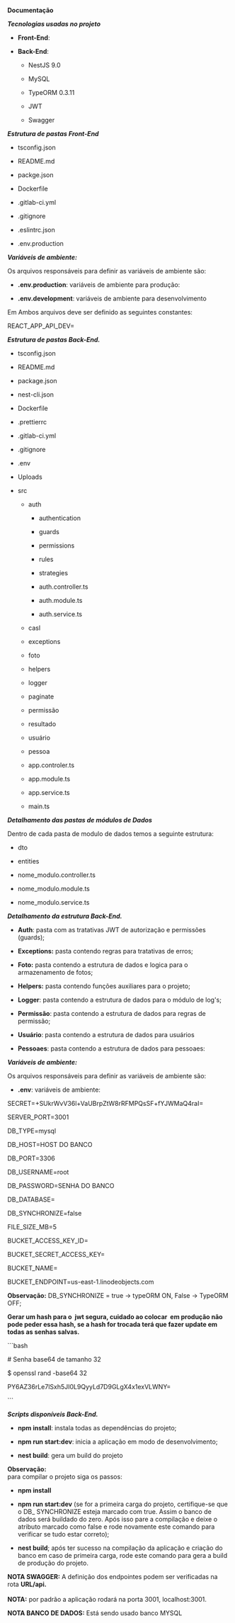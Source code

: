 
**Documentação**

***Tecnologias usadas no projeto***

-   **Front-End**:


-   **Back-End**:

    -   NestJS 9.0

    -   MySQL

    -   TypeORM 0.3.11

    -   JWT

    -   Swagger

***Estrutura de pastas Front-End***

-   tsconfig.json

-   README.md

-   packge.json

-   Dockerfile

-   .gitlab-ci.yml

-   .gitignore

-   .eslintrc.json

-   .env.production


***Variáveis de ambiente:***

Os arquivos responsáveis para definir as variáveis de ambiente são:

-   **.env.production**: variáveis de ambiente para produção:

-   **.env.development**: variáveis de ambiente para desenvolvimento

Em Ambos arquivos deve ser definido as seguintes constantes:

REACT_APP_API_DEV=


***Estrutura de pastas Back-End.***

-   tsconfig.json

-   README.md

-   package.json

-   nest-cli.json

-   Dockerfile

-   .prettierrc

-   .gitlab-ci.yml

-   .gitignore

-   .env

-   Uploads

-   src

    -   auth

        -   authentication

        -   guards

        -   permissions

        -   rules

        -   strategies

        -   auth.controller.ts

        -   auth.module.ts

        -   auth.service.ts

    -   casl

    -   exceptions

    -   foto

    -   helpers

    -   logger

    -   paginate

    -   permissão

    -   resultado

    -   usuário

    -   pessoa

    -   app.controler.ts

    -   app.module.ts

    -   app.service.ts

    -   main.ts

***Detalhamento das pastas de módulos de Dados***

Dentro de cada pasta de modulo de dados temos a seguinte estrutura:

-   dto

-   entities

-   nome_modulo.controller.ts

-   nome_modulo.module.ts

-   nome_modulo.service.ts

***Detalhamento da estrutura Back-End.***

-   **Auth**: pasta com as tratativas JWT de autorização e permissões
    (guards);

-   **Exceptions:** pasta contendo regras para tratativas de erros;

-   **Foto:** pasta contendo a estrutura de dados e logica para o
    armazenamento de fotos;

-   **Helpers:** pasta contendo funções auxiliares para o projeto;

-   **Logger**: pasta contendo a estrutura de dados para o módulo de
    log's;

-   **Permissão**: pasta contendo a estrutura de dados para regras de
    permissão;

-   **Usuário**: pasta contendo a estrutura de dados para usuários

-   **Pessoaes**: pasta contendo a estrutura de dados para pessoaes:

***Variáveis de ambiente:***

Os arquivos responsáveis para definir as variáveis de ambiente são:

-   **.env**: variáveis de ambiente:

SECRET=+SUkrWvV36l+VaUBrpZtW8rRFMPQsSF+fYJWMaQ4raI=

SERVER_PORT=3001

DB_TYPE=mysql

DB_HOST=HOST DO BANCO

DB_PORT=3306

DB_USERNAME=root

DB_PASSWORD=SENHA DO BANCO

DB_DATABASE=

DB_SYNCHRONIZE=false

FILE_SIZE_MB=5

BUCKET_ACCESS_KEY_ID=

BUCKET_SECRET_ACCESS_KEY=

BUCKET_NAME=

BUCKET_ENDPOINT=us-east-1.linodeobjects.com

**Observação:** DB_SYNCHRONIZE = true -\> typeORM ON, False -\> TypeORM
OFF;

**Gerar um hash para o  jwt segura, cuidado ao colocar  em produção não
pode peder essa hash, se a hash for trocada terá que fazer update em
todas as senhas salvas.**

\`\`\`bash

\# Senha base64 de tamanho 32

\$ openssl rand -base64 32

PY6AZ36rLe7lSxh5JI0L9QyyLd7D9GLgX4x1exVLWNY=

\`\`\`

***Scripts disponíveis Back-End.***

-   **npm install**: instala todas as dependências do projeto;

-   **npm run start:dev**: inicia a aplicação em modo de
    desenvolvimento;

-   **nest build**: gera um build do projeto

**Observação:**\
para compilar o projeto siga os passos:

-   **npm install**

-   **npm run start:dev** (se for a primeira carga do projeto,
    certifique-se que o DB\_ SYNCHRONIZE esteja marcado com true. Assim
    o banco de dados será buildado do zero. Após isso pare a compilação
    e deixe o atributo marcado como false e rode novamente este comando
    para verificar se tudo estar correto);

-   **nest build**; após ter sucesso na compilação da aplicação e
    criação do banco em caso de primeira carga, rode este comando para
    gera a build de produção do projeto.

**NOTA SWAGGER:** A definição dos endpointes podem ser verificadas na
rota **URL/api.\
\
NOTA:** por padrão a aplicação rodará na porta 3001, localhost:3001.

**NOTA BANCO DE DADOS:** Está sendo usado banco MYSQL
